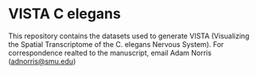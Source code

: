 # VISTA C elegans
This repository contains the datasets used to generate VISTA (Visualizing the Spatial Transcriptome of the C. elegans Nervous System). For correspondence realted to the manuscript, email Adam Norris (adnorris@smu.edu)
